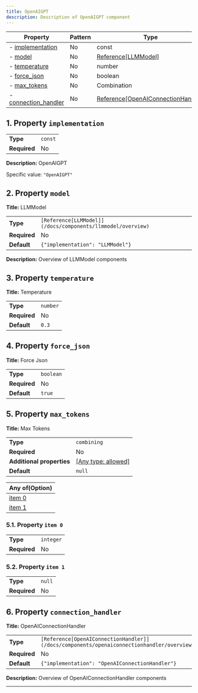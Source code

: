 ```yaml
---
title: OpenAIGPT
description: Description of OpenAIGPT component
---
```


| Property                                     | Pattern | Type                                                                                    | Deprecated | Definition | Title/Description       |
| -------------------------------------------- | ------- | --------------------------------------------------------------------------------------- | ---------- | ---------- | ----------------------- |
| - [implementation](#implementation )         | No      | const                                                                                   | No         | -          | OpenAIGPT               |
| - [model](#model )                           | No      | [Reference[LLMModel]](/docs/components/llmmodel/overview)                               | No         | -          | LLMModel                |
| - [temperature](#temperature )               | No      | number                                                                                  | No         | -          | Temperature             |
| - [force_json](#force_json )                 | No      | boolean                                                                                 | No         | -          | Force Json              |
| - [max_tokens](#max_tokens )                 | No      | Combination                                                                             | No         | -          | Max Tokens              |
| - [connection_handler](#connection_handler ) | No      | [Reference[OpenAIConnectionHandler]](/docs/components/openaiconnectionhandler/overview) | No         | -          | OpenAIConnectionHandler |

## <a name="implementation"></a>1. Property `implementation`

|              |         |
| ------------ | ------- |
| **Type**     | `const` |
| **Required** | No      |

**Description:** OpenAIGPT

Specific value: `"OpenAIGPT"`

## <a name="model"></a>2. Property `model`

**Title:** LLMModel

|              |                                                             |
| ------------ | ----------------------------------------------------------- |
| **Type**     | `[Reference[LLMModel]](/docs/components/llmmodel/overview)` |
| **Required** | No                                                          |
| **Default**  | `{"implementation": "LLMModel"}`                            |

**Description:** Overview of LLMModel components

## <a name="temperature"></a>3. Property `temperature`

**Title:** Temperature

|              |          |
| ------------ | -------- |
| **Type**     | `number` |
| **Required** | No       |
| **Default**  | `0.3`    |

## <a name="force_json"></a>4. Property `force_json`

**Title:** Force Json

|              |           |
| ------------ | --------- |
| **Type**     | `boolean` |
| **Required** | No        |
| **Default**  | `true`    |

## <a name="max_tokens"></a>5. Property `max_tokens`

**Title:** Max Tokens

|                           |                                                                           |
| ------------------------- | ------------------------------------------------------------------------- |
| **Type**                  | `combining`                                                               |
| **Required**              | No                                                                        |
| **Additional properties** | [[Any type: allowed]](# "Additional Properties of any type are allowed.") |
| **Default**               | `null`                                                                    |

| Any of(Option)                 |
| ------------------------------ |
| [item 0](#max_tokens_anyOf_i0) |
| [item 1](#max_tokens_anyOf_i1) |

### <a name="max_tokens_anyOf_i0"></a>5.1. Property `item 0`

|              |           |
| ------------ | --------- |
| **Type**     | `integer` |
| **Required** | No        |

### <a name="max_tokens_anyOf_i1"></a>5.2. Property `item 1`

|              |        |
| ------------ | ------ |
| **Type**     | `null` |
| **Required** | No     |

## <a name="connection_handler"></a>6. Property `connection_handler`

**Title:** OpenAIConnectionHandler

|              |                                                                                           |
| ------------ | ----------------------------------------------------------------------------------------- |
| **Type**     | `[Reference[OpenAIConnectionHandler]](/docs/components/openaiconnectionhandler/overview)` |
| **Required** | No                                                                                        |
| **Default**  | `{"implementation": "OpenAIConnectionHandler"}`                                           |

**Description:** Overview of OpenAIConnectionHandler components

----------------------------------------------------------------------------------------------------------------------------
